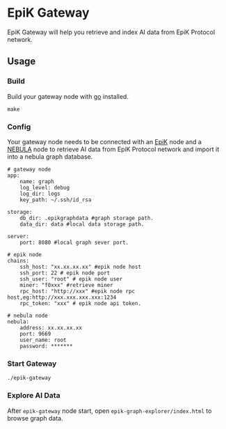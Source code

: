 # EpiK Gateway

EpiK Gateway will help you retrieve and index AI data from EpiK Protocol network.

## Usage

### Build 
Build your gateway node with [go](https://go.dev/) installed.

```
make
```

### Config
Your gateway node needs to be connected with an [EpiK](https://github.com/epiK-Protocol/go-epik) node and a [NEBULA](https://docs.nebula-graph.com.cn/2.6.1/) node to retrieve AI data from EpiK Protocol network and import it into a nebula graph database.

```
# gateway node
app:
    name: graph
    log_level: debug
    log_dir: logs
    key_path: ~/.ssh/id_rsa

storage:
    db_dir: .epikgraphdata #graph storage path.
    data_dir: data #local data storage path.

server:
    port: 8080 #local graph sever port.

# epik node
chains: 
    ssh_host: "xx.xx.xx.xx" #epik node host
    ssh_port: 22 # epik node port
    ssh_user: "root" # epik node user
    miner: "f0xxx" #retrieve miner
    rpc_host: "http://xxx" #epik node rpc host,eg:http://xxx.xxx.xxx.xxx:1234
    rpc_token: "xxx" # epik node api token.

# nebula node
nebula:
    address: xx.xx.xx.xx
    port: 9669
    user_name: root
    password: *******
```

### Start Gateway

```
./epik-gateway
```

### Explore AI Data

After `epik-gateway` node start, open `epik-graph-explorer/index.html` to browse graph data.
